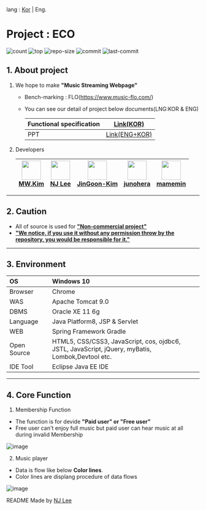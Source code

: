 lang : [Kor](https://github.com/JinGoon-Kim/eco/blob/main/README.md) | Eng.

# Project : ECO
![count](https://img.shields.io/github/languages/count/JinGoon-Kim/eco)
![top](https://img.shields.io/github/languages/top/JinGoon-Kim/eco)
![repo-size](https://img.shields.io/github/repo-size/JinGoon-Kim/eco)
![commit](https://img.shields.io/github/commit-activity/w/JinGoon-Kim/eco)
![last-commit](https://img.shields.io/github/last-commit/JinGoon-Kim/eco)

## 1. About project
1. We hope to make __"Music Streaming Webpage"__
	- Bench-marking : FLO(https://www.music-flo.com/)  
	- You can see our detail of project below documents(LNG:KOR & ENG)
	
		|Functional specification|[Link(KOR)](https://docs.google.com/spreadsheets/d/1GkkUYpng9CMe0P4aIt9WKx0CFHZy1EF6HUVFZVcUqy4/edit?usp=sharing)|
		|---|---|
		|PPT|[Link(ENG+KOR)](https://drive.google.com/file/d/1TQZtdcUhs6oai4WrKwn95tfxlqUOmw4f/view?usp=sharing)|
2. Developers 

	|<img width="50" src="https://avatars.githubusercontent.com/u/77426494?s=64&v=4"/></br>[MW.Kim]()|<img width="50" src="https://avatars.githubusercontent.com/u/80030590?s=120&v=4"/></br>[NJ Lee](https://https://github.com/namjugood)|<img width="50" src="https://avatars.githubusercontent.com/u/79358518?s=64&v=4"/></br>[JinGoon-Kim](https://github.com/JinGoon-Kim)|<img width="50" src="https://avatars0.githubusercontent.com/u/28638438?s=120&v=4"/></br>[junohera](https://https://github.com/Junohera)|<img width="50" src="https://avatars.githubusercontent.com/u/81345782?s=64&v=4"/></br>[mamemin](https://github.com/mamemin)|
	|:---:|:---:|:---:|:---:|:---:|

---
## 2. Caution
- All of source is used for __<U>"Non-commercial project"</U>__
- __<U>"We notice, if you use it without any permission throw by the repository, you would be responsible for it."</U>__
---
## 3. Environment
|OS|Windows 10|
|:---|:---|
|Browser|Chrome|
|WAS|Apache Tomcat 9.0|
|DBMS|Oracle XE 11 6g|
|Language|Java Platform8, JSP & Servlet|
|WEB|Spring Framework Gradle|
|Open Source|HTML5, CSS/CSS3, JavaScript, cos, ojdbc6, <br>JSTL, JavaScript, jQuery, myBatis, Lombok,Devtool etc.|
|IDE Tool|Eclipse Java EE IDE|
---
## 4. Core Function
1. Membership Function
- The function is for devide __"Paid user" or "Free user"__
- Free user can't enjoy full music but paid user can hear music at all during invalid Membership 

![image](https://user-images.githubusercontent.com/80030590/112624331-d8389400-8e70-11eb-85b2-79623fe4ddbe.png)
<br>

2. Music player
- Data is flow like below __Color lines__.
- Color lines are displang procedure of data flows

![image](https://user-images.githubusercontent.com/80030590/112624274-bdfeb600-8e70-11eb-83dd-ef9a6206773a.png)

README Made by [NJ Lee](https://https://github.com/namjugood)
